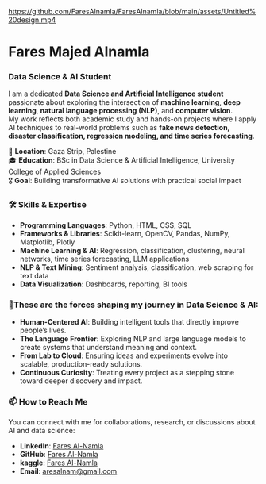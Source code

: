 
https://github.com/FaresAlnamla/FaresAlnamla/blob/main/assets/Untitled%20design.mp4


# **Fares Majed Alnamla**  
### **Data Science & AI Student**  

I am a dedicated **Data Science and Artificial Intelligence student** passionate about exploring the intersection of **machine learning**, **deep learning**, **natural language processing (NLP)**, and **computer vision**.  
My work reflects both academic study and hands-on projects where I apply AI techniques to real-world problems such as **fake news detection, disaster classification, regression modeling, and time series forecasting**.  


📍 **Location**: Gaza Strip, Palestine  
🎓 **Education**: BSc in Data Science & Artificial Intelligence, University College of Applied Sciences  
🎖️ **Goal**: Building transformative AI solutions with practical social impact  



### **🛠️ Skills & Expertise**  
- **Programming Languages**: Python, HTML, CSS, SQL  
- **Frameworks & Libraries**: Scikit-learn, OpenCV, Pandas, NumPy, Matplotlib, Plotly  
- **Machine Learning & AI**: Regression, classification, clustering, neural networks, time series forecasting, LLM applications  
- **NLP & Text Mining**: Sentiment analysis, classification, web scraping for text data  
- **Data Visualization**: Dashboards, reporting, BI tools  

### **🎯These are the forces shaping my journey in Data Science & AI:**
- **Human-Centered AI**: Building intelligent tools that directly improve people’s lives.  
- **The Language Frontier**: Exploring NLP and large language models to create systems that understand meaning and context.  
- **From Lab to Cloud**: Ensuring ideas and experiments evolve into scalable, production-ready solutions.  
- **Continuous Curiosity**: Treating every project as a stepping stone toward deeper discovery and impact.  


### **📫 How to Reach Me**  
You can connect with me for collaborations, research, or discussions about AI and data science:  
- **LinkedIn**: [Fares Al-Namla](https://www.linkedin.com/in/faresalnamla/)  
- **GitHub**: [Fares Al-Namla](https://github.com/FaresAlnamla) 
- **kaggle**: [Fares Al-Namla](https://www.kaggle.com/faresalnamla) 
- **Email**: aresalnam@gmail.com
